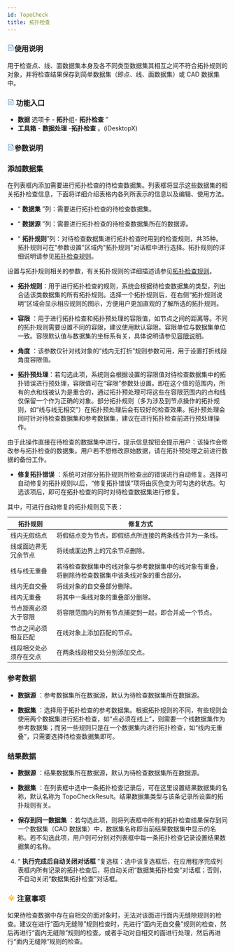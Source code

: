 ```yaml
---
id: TopoCheck
title: 拓扑检查  
---  
```

### ![](../../img/read.gif)使用说明



用于检查点、线、面数据集本身及各不同类型数据集其相互之间不符合拓扑规则的对象，并将检查结果保存到简单数据集（即点、线、面数据集）或 CAD 数据集中。



### ![](../../img/read.gif) 功能入口



*  **数据** 选项卡 - **拓扑**组- **拓扑检查** ”
* **工具箱** - **数据处理** -**拓扑检查** 。(iDesktopX)
### ![](../../img/read.gif)参数说明



### 添加数据集



在列表框内添加需要进行拓扑检查的待检查数据集。列表框将显示这些数据集的相关拓扑检查信息，下面将详细介绍表格内各列所表示的信息以及编辑、使用方法。



* “ **数据集** ”列：需要进行拓扑检查的待检查数据集。

* “ **数据源** ”列：需要进行拓扑检查的待检查数据集所在的数据源。

* “ **拓扑规则**”列：对待检查数据集进行拓扑检查时用到的检查规则，共35种。拓扑规则可在"参数设置"区域内"拓扑规则"对话框中进行选择。拓扑规则的详细说明请参见[拓扑检查规则](TopoRule.html)。



设置与拓扑规则相关的参数，有关拓扑规则的详细描述请参见[拓扑检查规则](TopoRule.html)。

* **拓扑规则**：用于进行拓扑检查的规则，系统会根据待检查数据集的类型，列出合适该类数据集的所有拓扑规则。选择一个拓扑规则后，在右侧“拓扑规则说明”区域会显示相应规则的图示，方便用户更加直观的了解所选的拓扑规则。

* **容限**
：用于进行拓扑检查和拓扑预处理的容限值，如节点之间的距离等。不同的拓扑规则需要设置不同的容限，建议使用默认容限。容限单位与数据集单位一致。容限默认值与数据集的坐标系有关，具体说明请参见[容限说明](../Tolerance.html)。

* **角度** ：该参数仅针对线对象的“线内无打折”规则参数可用，用于设置打折线段角度容限值。

* **拓扑预处理**：若勾选此项，系统则会根据设置的容限值对待检查数据集中的拓扑错误进行预处理，容限值可在“容限”参数处设置。即在这个值的范围内，所有的点和线被认为是重合的，通过拓扑预处理可将这些在容限范围内的点和线仅保留一个作为正确的对象。部分拓扑规则（多为涉及到节点操作的拓扑规则，如“线与线无相交”）在拓扑预处理后会有较好的检查效果。拓扑预处理会同时针对待检查数据集和参考数据集，建议在进行拓扑检查前进行预处理操作。

由于此操作直接在待检查的数据集中进行，提示信息按钮会提示用户：该操作会修改参与拓扑检查的数据集。用户若不想修改原始数据，请在拓扑预处理之前进行数据的备份工作。



* **修复拓扑错误**
：系统可对部分拓扑规则所检查出的错误进行自动修复。选择可自动修复的拓扑规则以后，“修复拓扑错误”项将由灰色变为可勾选的状态。勾选该项后，即可在拓扑检查的同时对待检查数据集进行修复。



其中，可进行自动修复的拓扑规则见下表：



拓扑规则 | 修复方式  
---|---  
线内无假结点 | 将假结点变为节点，即假结点所连接的两条线合并为一条线。  
线或面边界无冗余节点 | 将线或面边界上的冗余节点删除。  
线与线无重叠 | 若待检查数据集中的线对象与参考数据集中的线对象有重叠，将删除待检查数据集中该条线对象的重合部分。  
线内无自交叠 | 将线对象的自交叠部分删除。  
线内无重叠 | 将其中一条线对象的重叠部分删除。  
节点距离必须大于容限 | 将容限范围内的所有节点捕捉到一起，即合并成一个节点。  
节点之间必须相互匹配 | 在线对象上添加匹配的节点。  
线段相交处必须存在交点 | 在两条线段相交处分别添加交点。  

### 参考数据



* **数据源** ：参考数据集所在数据源，默认为待检查数据集所在数据源。

* **数据集**
：选择用于拓扑检查的参考数据集。根据拓扑规则的不同，有些规则会使用两个数据集进行拓扑检查，如“点必须在线上”，则需要一个线数据集作为参考数据集；而另一些规则只是在一个数据集内进行拓扑检查，如“线内无重叠”，只需要选择待检查数据集即可。



### 结果数据



* **数据源** ：结果数据集所在数据源，默认为待检查数据集所在数据源。

* **数据集** ：在列表框中选中一条拓扑检查记录后，可在这里设置结果数据集的名称，默认名称为
TopoCheckResult。结果数据集类型与该条记录所设置的拓扑规则有关。

* **保存到同一数据集** ：若勾选此项，则将列表框中所有的拓扑检查结果保存到同一个数据集（CAD
数据集）中，数据集名称即当前结果数据集中显示的名称。若不勾选此项，用户则可分别对列表框中每一条拓扑检查记录设置结果数据集的名称。

4. “ **执行完成后自动关闭对话框**
”复选框：选中该复选框后，在应用程序完成列表框内所有记录的拓扑检查后，将自动关闭“数据集拓扑检查”对话框；否则，不自动关闭“数据集拓扑检查”对话框。





### ![](../../img/note.png)注意事项




如果待检查数据中存在自相交的面对象时，无法对该面进行面内无缝隙规则的检查。建议在进行“面内无缝隙”规则检查时，先进行“面内无自交叠”规则的检查，然后再进行“面内无缝隙”规则的检查。或者手动对自相交的面进行处理，然后再进行“面内无缝隙”规则的检查。



